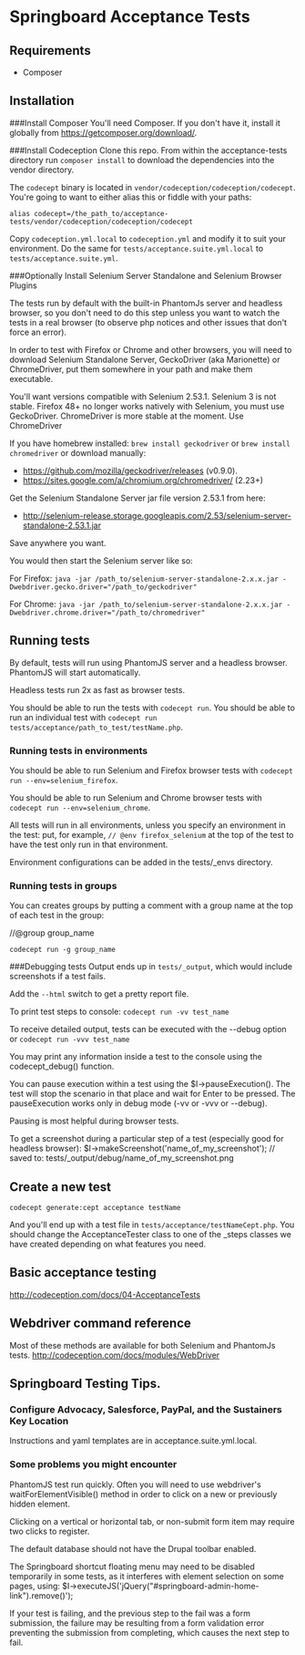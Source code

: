 # Springboard Acceptance Tests

## Requirements

 - Composer

## Installation

###Install Composer
You'll need Composer.  If you don't have it, install it globally from https://getcomposer.org/download/.

###Install Codeception
Clone this repo.  From within the acceptance-tests directory run `composer install`
to download the dependencies into the vendor directory.

The `codecept` binary is located in `vendor/codeception/codeception/codecept`.
You're going to want to either alias this or fiddle with your paths:
````
alias codecept=/the_path_to/acceptance-tests/vendor/codeception/codeception/codecept
````
Copy `codeception.yml.local` to `codeception.yml` and modify it to suit your environment.
Do the same for `tests/acceptance.suite.yml.local` to `tests/acceptance.suite.yml`.

###Optionally Install Selenium Server Standalone and Selenium Browser Plugins

The tests run by default with the built-in PhantomJs server and headless browser, so you don't need
to do this step unless you want to watch the tests in a real browser (to observe php notices and
other issues that don't force an error).

In order to test with Firefox or Chrome and other browsers, you will need to download Selenium Standalone Server,
GeckoDriver (aka Marionette) or ChromeDriver, put them somewhere in your path and make them executable.

You'll want versions compatible with Selenium 2.53.1. Selenium 3 is not stable.
Firefox 48+ no longer works natively with Selenium, you must use GeckoDriver.
ChromeDriver is more stable at the moment. Use ChromeDriver

If you have homebrew installed: `brew install geckodriver` or `brew install chromedriver` or download manually:

* https://github.com/mozilla/geckodriver/releases (v0.9.0).
* https://sites.google.com/a/chromium.org/chromedriver/ (2.23+)

Get the Selenium Standalone Server jar file version 2.53.1 from here:

* http://selenium-release.storage.googleapis.com/2.53/selenium-server-standalone-2.53.1.jar

Save anywhere you want.

You would then start the Selenium server like so:

For Firefox:
`java -jar /path_to/selenium-server-standalone-2.x.x.jar -Dwebdriver.gecko.driver="/path_to/geckodriver"`

For Chrome:
`java -jar /path_to/selenium-server-standalone-2.x.x.jar -Dwebdriver.chrome.driver="/path_to/chromedriver"`


## Running tests

By default, tests will run using PhantomJS server and a headless browser. PhantomJS will start automatically.

Headless tests run 2x as fast as browser tests.

You should be able to run the tests with `codecept run`.
You should be able to run an individual test with `codecept run tests/acceptance/path_to_test/testName.php`.

### Running tests in environments
You should be able to run Selenium and Firefox browser tests with `codecept run --env=selenium_firefox`.

You should be able to run Selenium and Chrome browser tests with `codecept run --env=selenium_chrome`.

All tests will run in all environments, unless you specify an environment in the test:
put, for example, `// @env firefox_selenium` at the top of the test to have the test only run in that environment.

Environment configurations can be added in the tests/_envs directory.

### Running tests in groups
You can creates groups by putting a comment with a group name at the top of each test in the group:

//@group group_name

`codecept run -g group_name`


###Debugging tests
Output ends up in `tests/_output`, which would include screenshots if a test fails.

Add the `--html` switch to get a pretty report file.

To print test steps to console: `codecept run -vv test_name`

To receive detailed output, tests can be executed with the --debug option or
`codecept run -vvv test_name`

You may print any information inside a test to the console using the codecept_debug() function.

You can pause execution within a test using the $I->pauseExecution().
The test will stop the scenario in that place and wait for Enter to be pressed.
The pauseExecution works only in debug mode  (-vv or -vvv or --debug).

Pausing is most helpful during browser tests.

To get a screenshot during a particular step of a test (especially good for headless browser):
$I->makeScreenshot('name_of_my_screenshot');
// saved to: tests/_output/debug/name_of_my_screenshot.png

## Create a new test

````
codecept generate:cept acceptance testName
````

And you'll end up with a test file in `tests/acceptance/testNameCept.php`.
You should change the AcceptanceTester class to one of the _steps classes
we have created depending on what features you need.

## Basic acceptance testing

http://codeception.com/docs/04-AcceptanceTests

## Webdriver command reference
Most of these methods are available for both Selenium and PhantomJs tests.
http://codeception.com/docs/modules/WebDriver

## Springboard Testing Tips.

### Configure Advocacy, Salesforce, PayPal, and the Sustainers Key Location

Instructions and yaml templates are in acceptance.suite.yml.local.

### Some problems you might encounter

PhantomJS test run quickly. Often you will need to use webdriver's waitForElementVisible() method in order to click on a new or previously hidden element.

Clicking on a vertical or horizontal tab, or non-submit form item may require two clicks to register.

The default database should not have the  Drupal toolbar enabled.

The Springboard shortcut floating menu may need to be disabled temporarily in some tests,  as it interferes with element selection on some pages, using: $I->executeJS('jQuery("#springboard-admin-home-link").remove()');

If your test is failing, and the previous step to the fail was a form submission, the failure may be resulting from a form validation error preventing the submission from completing, which causes the next step to fail.


